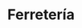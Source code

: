 ---
title: "Ferretería"
url: /ciudad-autonoma-de-buenos-aires/ferreteria-avenida-angel-gallardo/
shop: Eisenwaren
---